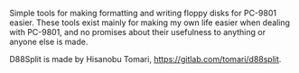 Simple tools for making formatting and writing floppy disks for PC-9801 easier. These tools exist mainly for making my own life easier when dealing with PC-9801, and no promises about their usefulness to anything or anyone else is made.

D88Split is made by Hisanobu Tomari, https://gitlab.com/tomari/d88split.
